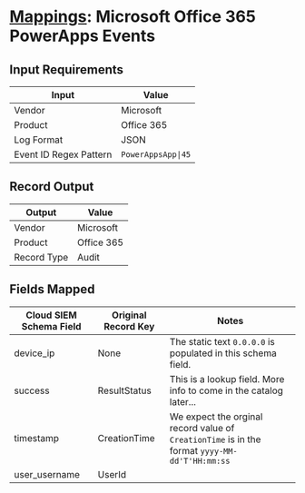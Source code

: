 # [Mappings](README.md): Microsoft Office 365 PowerApps Events

## Input Requirements

|Input|Value|
|-----|-----|
|Vendor|Microsoft|
|Product|Office 365|
|Log Format|JSON|
|Event ID Regex Pattern|`PowerAppsApp\|45`|

## Record Output

|Output|Value|
|------|-----|
|Vendor|Microsoft|
|Product|Office 365|
|Record Type|Audit|

## Fields Mapped

|Cloud SIEM Schema Field|Original Record Key|Notes|
|-----------------------|-------------------|-----|
|device_ip|None|The static text `0.0.0.0` is populated in this schema field.|
|success|ResultStatus|This is a lookup field. More info to come in the catalog later...|
|timestamp|CreationTime|We expect the orginal record value of `CreationTime` is in the format `yyyy-MM-dd'T'HH:mm:ss`|
|user_username|UserId||

